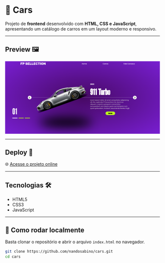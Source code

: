 # 🚗 Cars

Projeto de **frontend** desenvolvido com **HTML, CSS e JavaScript**, apresentando um catálogo de carros em um layout moderno e responsivo.

---

## Preview 🖼️

![Preview do projeto Cars](img/Preview.png)

---

## Deploy 🔗

🌐 [Acesse o projeto online](https://cars-teal-two.vercel.app)

---

## Tecnologias 🛠

- HTML5  
- CSS3  
- JavaScript

---

## 🚀 Como rodar localmente

Basta clonar o repositório e abrir o arquivo `index.html` no navegador.

```bash
git clone https://github.com/nandosabino/cars.git
cd cars
